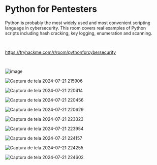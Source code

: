 <h1>Python for Pentesters</h1>
<p>Python is probably the most widely used and most convenient scripting language in cybersecurity. This room covers real examples of Python scripts including hash cracking, key logging, enumeration and scanning.</p>

<br>

https://tryhackme.com/r/room/pythonforcybersecurity

<br>

![image](https://github.com/user-attachments/assets/55c3b719-9967-44b4-ab72-3a1244edb4bb)


![Captura de tela 2024-07-21 215906](https://github.com/user-attachments/assets/895c19a2-8b32-4d7b-b057-4b6bb9980bd1)


![Captura de tela 2024-07-21 220414](https://github.com/user-attachments/assets/9e74cf49-2c2a-4f12-aa35-aa477df08795)


![Captura de tela 2024-07-21 220456](https://github.com/user-attachments/assets/177fee9f-70b3-4df3-964d-4909eb95894f)


![Captura de tela 2024-07-21 220629](https://github.com/user-attachments/assets/c98c49a7-cba5-47cc-a097-138737eefc2e)


![Captura de tela 2024-07-21 223323](https://github.com/user-attachments/assets/2e9da4ee-c868-48f1-b3bc-b24257f0d651)


![Captura de tela 2024-07-21 223954](https://github.com/user-attachments/assets/294a0eb1-9a14-48d2-8036-5f72f76ac7f1)


![Captura de tela 2024-07-21 224157](https://github.com/user-attachments/assets/8b4b3105-a5b1-4490-8d86-f45188867677)


![Captura de tela 2024-07-21 224255](https://github.com/user-attachments/assets/e3e1f9c1-f8cd-4b69-ab6a-d90a7a2642aa)


![Captura de tela 2024-07-21 224602](https://github.com/user-attachments/assets/31467877-2404-4f10-809e-ec0b078f8069)
